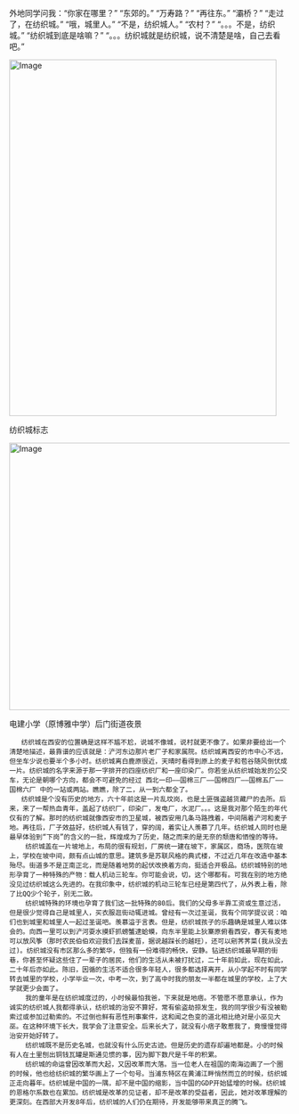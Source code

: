外地同学问我：“你家在哪里？”
    “东郊的。”
    “万寿路？”
    “再往东。”
    “灞桥？”
    “走过了，在纺织城。”
    “哦，城里人。”
    “不是，纺织城人。”
    “农村？”
    “。。。不是，纺织城。”
    “纺织城到底是啥嘛？”
    “。。。纺织城就是纺织城，说不清楚是啥，自己去看吧。”

<img width="480" height="640" alt="Image" src="https://github.com/user-attachments/assets/c9cdee4a-e884-49a0-b07a-4a8962b76337" />
<p>纺织城标志</p>

<img width="640" height="480" alt="Image" src="https://github.com/user-attachments/assets/a2ff1fb7-4472-46cd-bde8-eb9a36d537ed" />
<p>电建小学（原博雅中学）后门街道夜景</p>


       纺织城在西安的位置确是这样不尴不尬，说城不像城，说村就更不像了。如果非要给出一个清楚地描述，最靠谱的应该就是：浐河东边那片老厂子和家属院。纺织城离西安的市中心不远，但坐车少说也要半个多小时。纺织城离白鹿原很近，天晴时看得到原上的麦子和苞谷随风倒伏成一片。纺织城的名字来源于那一字排开的四座纺织厂和一座印染厂。你若坐从纺织城始发的公交车，无论是朝哪个方向，都会不可避免的经过 西北一印——国棉三厂——国棉四厂——国棉五厂——国棉六厂 中的一站或两站。瞧瞧，除了二，从一到六都全了。
       纺织城是个没有历史的地方，六十年前这是一片乱坟岗，也是土匪强盗越货藏尸的去所。后来，来了一帮热血青年，盖起了纺织厂，印染厂，发电厂，水泥厂。。。这是我对那个陌生的年代仅有的了解。那时的纺织城就像西安市的卫星城，被西安用几条马路拽着，中间隔着浐河和麦子地。再往后，厂子效益好，纺织城人有钱了，穿的阔，着实让人羡慕了几年。纺织城人同时也是最早体验到“下岗”的含义的一批，辉煌成为了历史，随之而来的是无奈的颓唐和恓惶的等待。
        纺织城盖在一片坡地上，布局的很有规划，厂房统一建在坡下，家属区，商场，医院在坡上，学校在坡中间，颇有点山城的意思。建筑多是苏联风格的典式楼，不过近几年在改造中基本殆尽。街道多不是正南正北，而是随着地势的起伏改换着方向，挺适合开极品。纺织城特别的地形孕育了一种特殊的产物：载人机动三轮车。你可能会说，切，这个哪都有。可我在别的地方绝没见过纺织城这么先进的。在我印象中，纺织城的机动三轮车已经是第四代了，从外表上看，除了比QQ少个轮子，别无二致。
        纺织城特殊的环境也孕育了我们这一批特殊的80后。我们的父母多半靠工资或生意过活，但是很少觉得自己是城里人，买衣服逛街动辄进城。曾经有一次过圣诞，我有个同学提议说：咱们也到城里和城里人一起过圣诞吧。羡慕溢于言表。但是，纺织城孩子的乐趣确是城里人难以体会的。向西一里可以到浐河耍水摸虾抓螃蟹逮蛤蟆，向东半里能上狄寨原俯看西安，春天有麦地可以放风筝（那时农民伯伯欢迎我们去踩麦苗，据说越踩长的越旺），还可以剜荠荠菜(我从没去过)。纺织城没有市区那么多的繁华，但独有一份难得的畅快，安静。钻进纺织城最早期的街巷，你甚至怀疑这些住了一辈子的居民，他们的生活从未被打扰过，二十年前如此，现在如此，二十年后亦如此。陈旧，因循的生活不适合很多年轻人，很多都选择离开，从小学起不时有同学转去城里的学校，小学毕业一次，中考一次，到了高中时我的朋友一半都在城里的学校，上了大学就更少会面了。
        我的童年是在纺织城度过的，小时候最怕我爸，下来就是地痞。不管愿不愿意承认，作为诚实的纺织城人我都得承认，纺织城的治安不算好，常有偷盗劫掠发生，我的同学很少有没被勒索过或参加过勒索的。不过倒也鲜有恶性刑事案件，这和闻之色变的道北相比绝对是小巫见大巫。在这种环境下长大，我学会了注意安全。后来长大了，就没有小痞子敢惹我了，竟慢慢觉得治安开始好转了。
        纺织城既不是历史名城，也就没有什么历史古迹。但是历史的遗存却遍地都是。小的时候有人在土里刨出铜钱瓦罐是斯通见惯的事，因为脚下数尺是千年的积累。
        纺织城的命运曾因改革而大起，又因改革而大落。当一位老人在祖国的南海边画了一个圈的时候，他也给纺织城的繁华画上了一个句号。当浦东特区在黄浦江畔悄然而立的时候，纺织城正走向暮年。纺织城是中国的一隅，却不是中国的缩影，当中国的GDP开始猛增的时候。纺织城的恩格尔系数也在累加。纺织城是改革的见证者，却不是改革的受益者，因此，她对改革理解的更深刻。在西部大开发8年后，纺织城的人们仍在期待，开发能够带来真正的腾飞。

<!-- ##{"timestamp":1234089300}## -->
